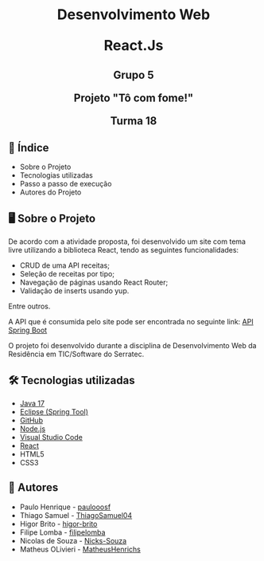 <h1>
  
</h1>
<h1 align="center">
Desenvolvimento Web

React.Js
</h1>
</h2>
<h2 align="center">
Grupo 5

Projeto "Tô com fome!"

Turma 18
</h2>

## 📝 Índice

<ul>
    <li>Sobre o Projeto</li>
    <li>Tecnologias utilizadas</li>
    <li>Passo a passo de execução</li>
    <li>Autores do Projeto</li>
</ul>


## :desktop_computer: Sobre o Projeto


<p>De acordo com a atividade proposta, foi desenvolvido um site com tema livre utilizando a biblioteca React, tendo as seguintes funcionalidades:
 <ul>
    <li>CRUD de uma API receitas;</li>
    <li>Seleção de receitas por tipo;</li>
    <li>Navegação de páginas usando React Router;</li>
    <li>Validação de inserts usando yup.</li>
</ul>
  Entre outros.
      
  A API que é consumida pelo site pode ser encontrada no seguinte link:
  [API Spring Boot](https://github.com/paulooosf/react-g5-api)
    
  O projeto foi desenvolvido durante a disciplina de Desenvolvimento Web da Residência em TIC/Software do Serratec.

## :hammer_and_wrench: Tecnologias utilizadas

- [Java 17](https://www.oracle.com/java/technologies/javase/jdk17-archive-downloads.html)
- [Eclipse (Spring Tool)](https://spring.io/tools)
- [GitHub](https://github.com/)
- [Node.js](https://nodejs.org/en/download/package-manager/current)
- [Visual Studio Code](https://code.visualstudio.com/download)
- [React](https://react.dev)
- HTML5
- CSS3

## 👀 Autores
  - Paulo Henrique - [paulooosf](http://github.com/paulooosf)
  - Thiago Samuel - [ThiagoSamuel04](https://github.com/ThiagoSamuel04)
  - Higor Brito - [higor-brito](https://github.com/higor-brito)
  - Filipe Lomba - [filipelomba](https://github.com/filipelomba)
  - Nicolas de Souza - [Nicks-Souza](https://github.com/Nicks-Souza)
  - Matheus OLivieri - [MatheusHenrichs](https://github.com/MatheusHenrichs)


